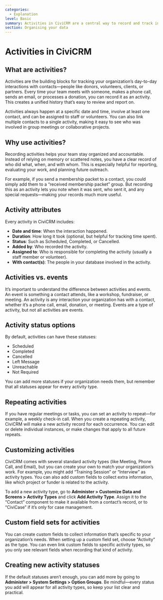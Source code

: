 ```yaml
---
categories:
  - Explanation
level: Basic
summary: Activities in CiviCRM are a central way to record and track interactions with your contacts, helping you keep a clear history of your organization’s work with supporters, clients, and partners.
section: Organising your data
---
```


# Activities in CiviCRM

## What are activities?

Activities are the building blocks for tracking your organization’s day-to-day interactions with contacts—people like donors, volunteers, clients, or partners. Every time your team meets with someone, makes a phone call, sends an email, or processes a donation, you can record it as an activity. This creates a unified history that’s easy to review and report on.

Activities always happen at a specific date and time, involve at least one contact, and can be assigned to staff or volunteers. You can also link multiple contacts to a single activity, making it easy to see who was involved in group meetings or collaborative projects.

## Why use activities?

Recording activities helps your team stay organized and accountable. Instead of relying on memory or scattered notes, you have a clear record of who did what, when, and with whom. This is especially helpful for reporting, evaluating your work, and planning future outreach.

For example, if you send a membership packet to a contact, you could simply add them to a “received membership packet” group. But recording this as an activity lets you note when it was sent, who sent it, and any special requests—making your records much more useful.

## Activity attributes

Every activity in CiviCRM includes:

- **Date and time**: When the interaction happened.
- **Duration**: How long it took (optional, but helpful for tracking time spent).
- **Status**: Such as Scheduled, Completed, or Cancelled.
- **Added by**: Who recorded the activity.
- **Assigned to**: Who is responsible for completing the activity (usually a staff member or volunteer).
- **With contact(s)**: The people in your database involved in the activity.

## Activities vs. events

It’s important to understand the difference between activities and events. An event is something a contact attends, like a workshop, fundraiser, or meeting. An activity is any interaction your organization has with a contact, whether it’s a phone call, email, donation, or meeting. Events are a type of activity, but not all activities are events.

## Activity status options

By default, activities can have these statuses:

- Scheduled
- Completed
- Cancelled
- Left Message
- Unreachable
- Not Required

You can add more statuses if your organization needs them, but remember that all statuses appear for every activity type.

## Repeating activities

If you have regular meetings or tasks, you can set an activity to repeat—for example, a weekly check-in call. When you create a repeating activity, CiviCRM will make a new activity record for each occurrence. You can edit or delete individual instances, or make changes that apply to all future repeats.

## Customizing activities

CiviCRM comes with several standard activity types (like Meeting, Phone Call, and Email), but you can create your own to match your organization’s work. For example, you might add “Training Session” or “Interview” as activity types. You can also add custom fields to collect extra information, like which project or funder is related to the activity.

To add a new activity type, go to **Administer > Customize Data and Screens > Activity Types** and click **Add Activity Type**. Assign it to the “Contact” component to make it available from a contact’s record, or to “CiviCase” if it’s only for case management.

## Custom field sets for activities

You can create custom fields to collect information that’s specific to your organization’s needs. When setting up a custom field set, choose “Activity” as the type. You can even link custom fields to specific activity types, so you only see relevant fields when recording that kind of activity.

## Creating new activity statuses

If the default statuses aren’t enough, you can add more by going to **Administer > System Settings > Option Groups**. Be mindful—every status you add will appear for all activity types, so keep your list clear and practical.
